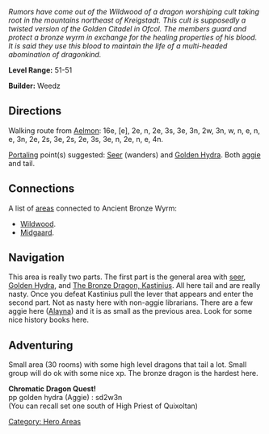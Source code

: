 *Rumors have come out of the Wildwood of a dragon worshiping cult taking
root in the mountains northeast of Kreigstadt. This cult is supposedly a
twisted version of the Golden Citadel in Ofcol. The members guard and
protect a bronze wyrm in exchange for the healing properties of his
blood. It is said they use this blood to maintain the life of a
multi-headed abomination of dragonkind.*

**Level Range:** 51-51

**Builder:** Weedz

## Directions

Walking route from [Aelmon](Aelmon "wikilink"): 16e, \[e\], 2e, n, 2e,
3s, 3e, 3n, 2w, 3n, w, n, e, n, e, 3n, 2e, 2s, 3e, 2s, 2e, 3s, 3e, n,
2e, n, e, 4n.

[Portaling](Portal "wikilink") point(s) suggested:
[Seer](Dragon_Seer "wikilink") (wanders) and [Golden
Hydra](Golden_Hydra "wikilink"). Both [aggie](Aggressive "wikilink") and
tail.

## Connections

A list of [areas](:Category:_Areas "wikilink") connected to Ancient
Bronze Wyrm:

-   [Wildwood](:Category:Wildwood "wikilink").
-   [Midgaard](:Category:Midgaard "wikilink").

## Navigation

This area is really two parts. The first part is the general area with
[seer](Dragon_Seer "wikilink"), [Golden Hydra](Golden_Hydra "wikilink"),
and [The Bronze Dragon, Kastinius](Kastinius "wikilink"). All here tail
and are really nasty. Once you defeat Kastinius pull the lever that
appears and enter the second part. Not as nasty here with non-aggie
librarians. There are a few aggie here ([Alayna](Alayna "wikilink")) and
it is as small as the previous area. Look for some nice history books
here.

## Adventuring

Small area (30 rooms) with some high level dragons that tail a lot.
Small group will do ok with some nice xp. The bronze dragon is the
hardest here.

**Chromatic Dragon Quest!**  
pp golden hydra (Aggie) : sd2w3n  
(You can recall set one south of High Priest of Quixoltan)

[Category: Hero Areas](Category:_Hero_Areas "wikilink")
